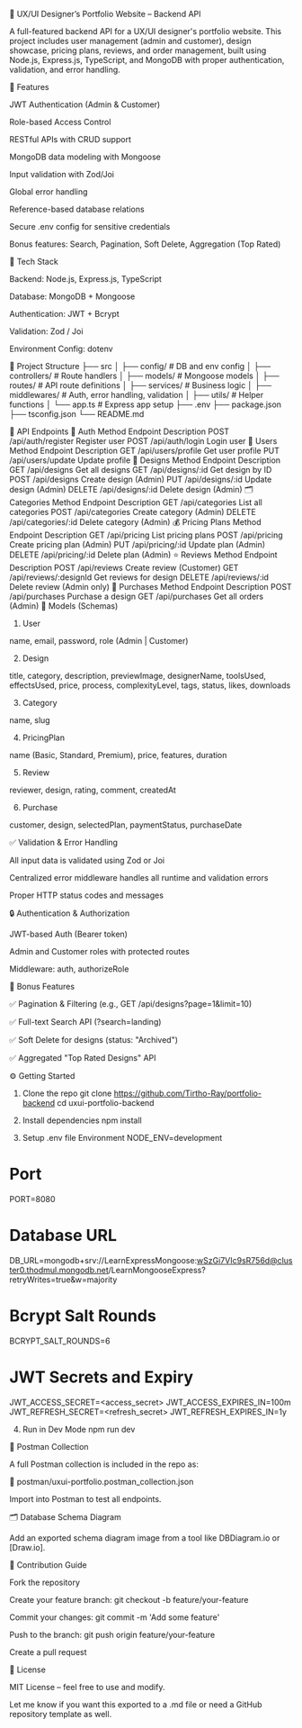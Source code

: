 🎨 UX/UI Designer’s Portfolio Website – Backend API

A full-featured backend API for a UX/UI designer's portfolio website. This project includes user management (admin and customer), design showcase, pricing plans, reviews, and order management, built using Node.js, Express.js, TypeScript, and MongoDB with proper authentication, validation, and error handling.

🚀 Features

JWT Authentication (Admin & Customer)

Role-based Access Control

RESTful APIs with CRUD support

MongoDB data modeling with Mongoose

Input validation with Zod/Joi

Global error handling

Reference-based database relations

Secure .env config for sensitive credentials

Bonus features: Search, Pagination, Soft Delete, Aggregation (Top Rated)

🧱 Tech Stack

Backend: Node.js, Express.js, TypeScript

Database: MongoDB + Mongoose

Authentication: JWT + Bcrypt

Validation: Zod / Joi

Environment Config: dotenv

📁 Project Structure
├── src
│   ├── config/            # DB and env config
│   ├── controllers/       # Route handlers
│   ├── models/            # Mongoose models
│   ├── routes/            # API route definitions
│   ├── services/          # Business logic
│   ├── middlewares/       # Auth, error handling, validation
│   ├── utils/             # Helper functions
│   └── app.ts             # Express app setup
├── .env
├── package.json
├── tsconfig.json
└── README.md

🧪 API Endpoints
🔐 Auth
Method	Endpoint	Description
POST	/api/auth/register	Register user
POST	/api/auth/login	Login user
👤 Users
Method	Endpoint	Description
GET	/api/users/profile	Get user profile
PUT	/api/users/update	Update profile
🎨 Designs
Method	Endpoint	Description
GET	/api/designs	Get all designs
GET	/api/designs/:id	Get design by ID
POST	/api/designs	Create design (Admin)
PUT	/api/designs/:id	Update design (Admin)
DELETE	/api/designs/:id	Delete design (Admin)
🗂 Categories
Method	Endpoint	Description
GET	/api/categories	List all categories
POST	/api/categories	Create category (Admin)
DELETE	/api/categories/:id	Delete category (Admin)
💰 Pricing Plans
Method	Endpoint	Description
GET	/api/pricing	List pricing plans
POST	/api/pricing	Create pricing plan (Admin)
PUT	/api/pricing/:id	Update plan (Admin)
DELETE	/api/pricing/:id	Delete plan (Admin)
⭐ Reviews
Method	Endpoint	Description
POST	/api/reviews	Create review (Customer)
GET	/api/reviews/:designId	Get reviews for design
DELETE	/api/reviews/:id	Delete review (Admin only)
🛒 Purchases
Method	Endpoint	Description
POST	/api/purchases	Purchase a design
GET	/api/purchases	Get all orders (Admin)
🧾 Models (Schemas)
1. User

name, email, password, role (Admin | Customer)

2. Design

title, category, description, previewImage, designerName, toolsUsed, effectsUsed, price, process, complexityLevel, tags, status, likes, downloads

3. Category

name, slug

4. PricingPlan

name (Basic, Standard, Premium), price, features, duration

5. Review

reviewer, design, rating, comment, createdAt

6. Purchase

customer, design, selectedPlan, paymentStatus, purchaseDate

✅ Validation & Error Handling

All input data is validated using Zod or Joi

Centralized error middleware handles all runtime and validation errors

Proper HTTP status codes and messages

🔒 Authentication & Authorization

JWT-based Auth (Bearer token)

Admin and Customer roles with protected routes

Middleware: auth, authorizeRole

🌟 Bonus Features

✅ Pagination & Filtering (e.g., GET /api/designs?page=1&limit=10)

✅ Full-text Search API (?search=landing)

✅ Soft Delete for designs (status: "Archived")

✅ Aggregated "Top Rated Designs" API

⚙️ Getting Started
1. Clone the repo
git clone https://github.com/Tirtho-Ray/portfolio-backend
cd uxui-portfolio-backend

2. Install dependencies
npm install

3. Setup .env file
 Environment
NODE_ENV=development

# Port
PORT=8080
# Database URL
DB_URL=mongodb+srv://LearnExpressMongoose:wSzGi7VIc9sR756d@cluster0.thodmul.mongodb.net/LearnMongooseExpress?retryWrites=true&w=majority
# Bcrypt Salt Rounds
BCRYPT_SALT_ROUNDS=6
# JWT Secrets and Expiry
JWT_ACCESS_SECRET=<access_secret>
JWT_ACCESS_EXPIRES_IN=100m
JWT_REFRESH_SECRET=<refresh_secret>
JWT_REFRESH_EXPIRES_IN=1y

4. Run in Dev Mode
npm run dev

🧪 Postman Collection

A full Postman collection is included in the repo as:

📁 postman/uxui-portfolio.postman_collection.json


Import into Postman to test all endpoints.

🗂 Database Schema Diagram

Add an exported schema diagram image from a tool like DBDiagram.io
 or [Draw.io].

📝 Contribution Guide

Fork the repository

Create your feature branch: git checkout -b feature/your-feature

Commit your changes: git commit -m 'Add some feature'

Push to the branch: git push origin feature/your-feature

Create a pull request

📄 License

MIT License – feel free to use and modify.

Let me know if you want this exported to a .md file or need a GitHub repository template as well.